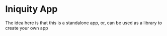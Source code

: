 # Iniquity App

The idea here is that this is a standalone app, or, can be used as a library to create your own app
